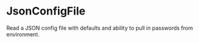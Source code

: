 # JsonConfigFile
Read a JSON config file with defaults and ability to pull in passwords from environment.

